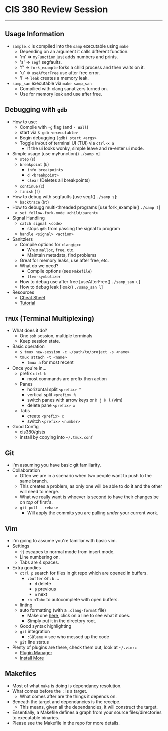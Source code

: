 # CIS 380 Review Session
---

## Usage Information 
- `sample.c` is compiled into the `samp` executable using `make`
    - Depending on an argument it calls different function.
    - 'm' => `myFunction` just adds numbers and prints.
    - 's' => `segf` segfaults.
    - 'f' => `fork_example` forks a child process and then waits on it.
    - 'u' => `useAfterFree` use after free error.
    - 'l' => `leak` creates a memory leak.
- `samp_san` executable via `make samp_san`
    - Compilied with clang sanatizers turned on.
    - Use for memory leak and use after free.

## Debugging with `gdb`
- How to use:
    - Compile with `-g` flag (and `- Wall`)
    - start via `$ gdb <executable>`
    - Begin debugging `(gdb) start <args>`
    - Toggle in/out of terminal UI (TUI) via `ctrl-x a`
        - If the ui looks wonky, simple leave and re-enter ui mode.
- Simple usage [use myFunction() `./samp m`]
    - `step` (`s`)
    - `breakpoint` (`b`)
        - `info breakpoints`
        - `d <breakpoint>`
        - `clear` (Deletes all breakpoints)
    - `continue` (`c`)
    - `finish` (`f`)
- How to debug with segfaults [use segf() `./samp s`]:
    - `backtrace` (`bt`)
- How to debugg multi-threaded programs [use fork_example() `./samp f`]
    - `set follow-fork-mode <child/parent>`
- Signal Handling
    - `catch signal <code>`
        - stops `gdb` from passing the signal to program
    -  `handle <signal> <action>`
- Sanitziers
    - Compile options for `clang`/`gcc`
        - Wrap `malloc`, `free`, etc.
        - Maintain metadata, find problems
    - Great for memory leaks, use after free, etc.
    - What do we need?
        - Compile options (see `Makefile`)
        - `llvm-symbolizer`
    - How to debug use after free [useAfterFree() `./samp_san u`]
    - How to debug leak [leak() `./samp_san l`]
- Resources 
    - [Cheat Sheet](https://darkdust.net/files/GDB%20Cheat%20Sheet.pdf)
    - [Tutorial](http://www.brendangregg.com/blog/2016-08-09/gdb-example-ncurses.html)

## `TMUX` (Terminal Multiplexing)
- What does it do?
    - One `ssh` session, multiple terminals
    - Keep session state.
- Basic operation
    - `$ tmux new-session -c ~/path/to/project -s <name>`
    - `tmux attach -t <name>`
        - `tmux a` for most recent
- Once you're in...
    - prefix `ctrl-b` 
        - most commands are prefix then action
    - Panes
        - horizontal split `<prefix> "`
        - vertical split `<prefix> %`
        - switch panes with arrow keys or `h j k l` (vim)
        - delete pane `<prefix> x`
    - Tabs
        - create `<prefix> c`
        - switch `<prefix> <number>`
- Good Config
    - [cis380/gists](https://github.com/cis380/gists)
    - install by copying into `~/.tmux.conf`

## Git
- I'm assuming you have basic git familiarity.
- Collaboration
    - Often we are in a scenario when two people want to push to the same branch.
    - This creates a problem, as only one will be able to do it and the other will need to merge.
    - What we really want is whoever is second to have their changes be on _top_ of first's.
    - `git pull --rebase`
        - Will apply the commits you are pulling *under* your current work.

## Vim
- I'm going to assume you're familiar with basic vim.
- Settings 
    - `jj` escapes to normal mode from insert mode.
    - Line numbering on.
    - Tabs are 4 spaces.
- Extra goodies
    - `ctrl p` search for files in git repo which are opened in buffers.
        - `:buffer` or `:b` ...
            - `d` delete
            - `p` previous
            - `n` next
        - `:b <Tab>` to autocomplete with open buffers.
    - linting
    - auto formatting (with a `.clang-format` file)
        - Make one [here](https://clangformat.com/), click on a line to see what it does.
        - Simply put it in the directory root.
    - Good syntax highlighting
    - `git` integration
        - `:GBlame` = see who messed up the code
    - `git` line status
- Plenty of plugins are there, check them out, look at `~/.vimrc`
    - [Plugin Manager](https://github.com/junegunn/vim-plug)
    - [Install More](https://vimawesome.com/)

## Makefiles
- Most of what `make` is doing is dependancy resolution.
- What comes before the `:` is a target.
    - What comes after are the things it depends on.
- Beneath the target and dependancies is the receipe.
    - This means, given all the dependancies, it will construct the target.
- Essentially, a Makefile defines a graph from your source files/directories to executable binaries.
- Please see the Makefile in the repo for more details.

